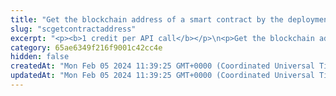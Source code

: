 ```yaml
---
title: "Get the blockchain address of a smart contract by the deployment transaction ID"
slug: "scgetcontractaddress"
excerpt: "<p><b>1 credit per API call</b></p>\n<p>Get the blockchain address of a smart contract by the ID of its deployment transaction.</p>\n<p>This API is supported for the following blockchains:</p>\n<ul>\n<li>Algorand</li>\n<li>BNB Smart Chain</li>\n<li>Celo</li>\n<li>Elrond</li>\n<li>Ethereum</li>\n<li>Flow</li>\n<li>Harmony</li>\n<li>Klaytn</li>\n<li>Polygon</li>\n<li>TRON</li>\n<li>XinFin</li>\n</ul>"
category: 65ae6349f216f9001c42cc4e
hidden: false
createdAt: "Mon Feb 05 2024 11:39:25 GMT+0000 (Coordinated Universal Time)"
updatedAt: "Mon Feb 05 2024 11:39:25 GMT+0000 (Coordinated Universal Time)"
---
```

